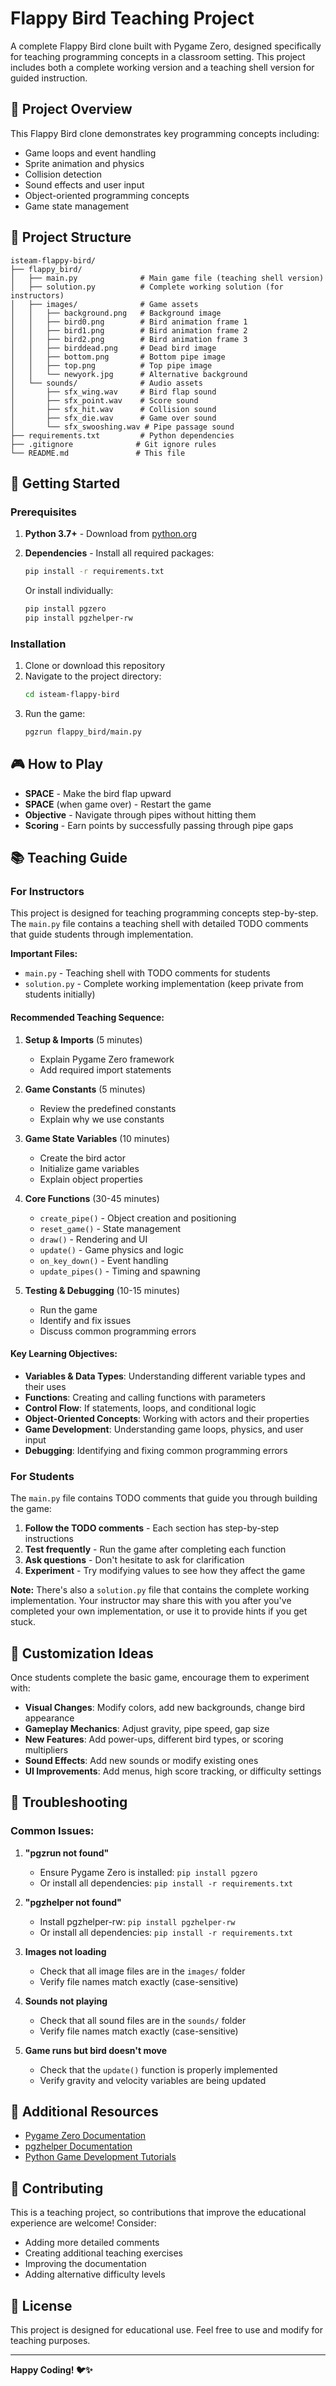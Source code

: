 # Flappy Bird Teaching Project

A complete Flappy Bird clone built with Pygame Zero, designed specifically for teaching programming concepts in a classroom setting. This project includes both a complete working version and a teaching shell version for guided instruction.

## 🎯 Project Overview

This Flappy Bird clone demonstrates key programming concepts including:
- Game loops and event handling
- Sprite animation and physics
- Collision detection
- Sound effects and user input
- Object-oriented programming concepts
- Game state management

## 📁 Project Structure

```
isteam-flappy-bird/
├── flappy_bird/
│   ├── main.py              # Main game file (teaching shell version)
│   ├── solution.py          # Complete working solution (for instructors)
│   ├── images/              # Game assets
│   │   ├── background.png   # Background image
│   │   ├── bird0.png        # Bird animation frame 1
│   │   ├── bird1.png        # Bird animation frame 2
│   │   ├── bird2.png        # Bird animation frame 3
│   │   ├── birddead.png     # Dead bird image
│   │   ├── bottom.png       # Bottom pipe image
│   │   ├── top.png          # Top pipe image
│   │   └── newyork.jpg      # Alternative background
│   └── sounds/              # Audio assets
│       ├── sfx_wing.wav     # Bird flap sound
│       ├── sfx_point.wav    # Score sound
│       ├── sfx_hit.wav      # Collision sound
│       ├── sfx_die.wav      # Game over sound
│       └── sfx_swooshing.wav # Pipe passage sound
├── requirements.txt         # Python dependencies
├── .gitignore              # Git ignore rules
└── README.md               # This file
```

## 🚀 Getting Started

### Prerequisites

1. **Python 3.7+** - Download from [python.org](https://python.org)
2. **Dependencies** - Install all required packages:
   ```bash
   pip install -r requirements.txt
   ```
   
   Or install individually:
   ```bash
   pip install pgzero
   pip install pgzhelper-rw
   ```

### Installation

1. Clone or download this repository
2. Navigate to the project directory:
   ```bash
   cd isteam-flappy-bird
   ```
3. Run the game:
   ```bash
   pgzrun flappy_bird/main.py
   ```

## 🎮 How to Play

- **SPACE** - Make the bird flap upward
- **SPACE** (when game over) - Restart the game
- **Objective** - Navigate through pipes without hitting them
- **Scoring** - Earn points by successfully passing through pipe gaps

## 📚 Teaching Guide

### For Instructors

This project is designed for teaching programming concepts step-by-step. The `main.py` file contains a teaching shell with detailed TODO comments that guide students through implementation.

**Important Files:**
- `main.py` - Teaching shell with TODO comments for students
- `solution.py` - Complete working implementation (keep private from students initially)

#### Recommended Teaching Sequence:

1. **Setup & Imports** (5 minutes)
   - Explain Pygame Zero framework
   - Add required import statements

2. **Game Constants** (5 minutes)
   - Review the predefined constants
   - Explain why we use constants

3. **Game State Variables** (10 minutes)
   - Create the bird actor
   - Initialize game variables
   - Explain object properties

4. **Core Functions** (30-45 minutes)
   - `create_pipe()` - Object creation and positioning
   - `reset_game()` - State management
   - `draw()` - Rendering and UI
   - `update()` - Game physics and logic
   - `on_key_down()` - Event handling
   - `update_pipes()` - Timing and spawning

5. **Testing & Debugging** (10-15 minutes)
   - Run the game
   - Identify and fix issues
   - Discuss common programming errors

#### Key Learning Objectives:

- **Variables & Data Types**: Understanding different variable types and their uses
- **Functions**: Creating and calling functions with parameters
- **Control Flow**: If statements, loops, and conditional logic
- **Object-Oriented Concepts**: Working with actors and their properties
- **Game Development**: Understanding game loops, physics, and user input
- **Debugging**: Identifying and fixing common programming errors

### For Students

The `main.py` file contains TODO comments that guide you through building the game:

1. **Follow the TODO comments** - Each section has step-by-step instructions
2. **Test frequently** - Run the game after completing each function
3. **Ask questions** - Don't hesitate to ask for clarification
4. **Experiment** - Try modifying values to see how they affect the game

**Note:** There's also a `solution.py` file that contains the complete working implementation. Your instructor may share this with you after you've completed your own implementation, or use it to provide hints if you get stuck.

## 🔧 Customization Ideas

Once students complete the basic game, encourage them to experiment with:

- **Visual Changes**: Modify colors, add new backgrounds, change bird appearance
- **Gameplay Mechanics**: Adjust gravity, pipe speed, gap size
- **New Features**: Add power-ups, different bird types, or scoring multipliers
- **Sound Effects**: Add new sounds or modify existing ones
- **UI Improvements**: Add menus, high score tracking, or difficulty settings

## 🐛 Troubleshooting

### Common Issues:

1. **"pgzrun not found"**
   - Ensure Pygame Zero is installed: `pip install pgzero`
   - Or install all dependencies: `pip install -r requirements.txt`

2. **"pgzhelper not found"**
   - Install pgzhelper-rw: `pip install pgzhelper-rw`
   - Or install all dependencies: `pip install -r requirements.txt`

3. **Images not loading**
   - Check that all image files are in the `images/` folder
   - Verify file names match exactly (case-sensitive)

4. **Sounds not playing**
   - Check that all sound files are in the `sounds/` folder
   - Verify file names match exactly (case-sensitive)

5. **Game runs but bird doesn't move**
   - Check that the `update()` function is properly implemented
   - Verify gravity and velocity variables are being updated

## 📖 Additional Resources

- [Pygame Zero Documentation](https://pygame-zero.readthedocs.io/)
- [pgzhelper Documentation](https://github.com/CarlGroth/pgzhelper)
- [Python Game Development Tutorials](https://realpython.com/python-game-development/)

## 🤝 Contributing

This is a teaching project, so contributions that improve the educational experience are welcome! Consider:

- Adding more detailed comments
- Creating additional teaching exercises
- Improving the documentation
- Adding alternative difficulty levels

## 📄 License

This project is designed for educational use. Feel free to use and modify for teaching purposes.

---

**Happy Coding! 🐦✨** 